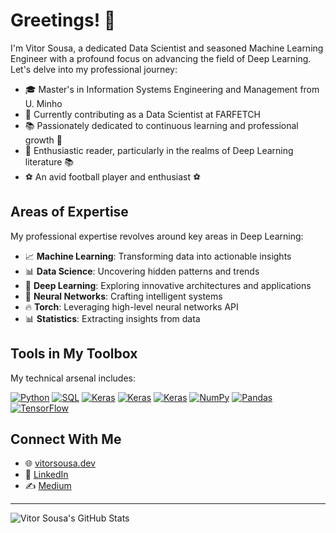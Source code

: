 # Greetings! 👋

I'm Vitor Sousa, a dedicated Data Scientist and seasoned Machine Learning Engineer with a profound focus on advancing the field of Deep Learning. Let's delve into my professional journey:

- 🎓 Master's in Information Systems Engineering and Management from U. Minho
- 💼 Currently contributing as a Data Scientist at FARFETCH
- 📚 Passionately dedicated to continuous learning and professional growth 🚀
- 📖 Enthusiastic reader, particularly in the realms of Deep Learning literature 📚
- ⚽ An avid football player and enthusiast ⚽

## Areas of Expertise

My professional expertise revolves around key areas in Deep Learning:

- 📈 **Machine Learning**: Transforming data into actionable insights
- 📊 **Data Science**: Uncovering hidden patterns and trends
- 🤖 **Deep Learning**: Exploring innovative architectures and applications
- 🧠 **Neural Networks**: Crafting intelligent systems
- 🔥 **Torch**: Leveraging high-level neural networks API
- 📊 **Statistics**: Extracting insights from data

## Tools in My Toolbox

My technical arsenal includes:


<a href="https://github.com/search?q=user%3ADenverCoder1+is%3Arepo+language%3Apython"><img alt="Python" src="https://img.shields.io/badge/Python%20-%2314354C.svg?logo=python&logoColor=white"></a>
    <a href="https://github.com/search?q=user%3ADenverCoder1+is%3Arepo+language%3Asql"><img alt="SQL" src="https://img.shields.io/badge/SQL%20-%23025E8C.svg?logo=amazon-dynamodb&logoColor=white"></a>
<a href="#"><img alt="Keras" src="https://img.shields.io/badge/Keras%20-%23D00000.svg?logo=Keras&logoColor=white"></a>
<a href="#"><img alt="Keras" src="https://img.shields.io/badge/PyTorch%20-%23D02F00.svg?logo=PyTorch&logoColor=white"></a>
<a href="#"><img alt="Keras" src="https://img.shields.io/badge/R%20-%23004E90.svg?logo=R&logoColor=white"></a>
    <a href="#"><img alt="NumPy" src="https://img.shields.io/badge/Numpy%20-%23013243.svg?logo=numpy&logoColor=white"></a>
    <a href="#"><img alt="Pandas" src="https://img.shields.io/badge/Pandas%20-%23150458.svg?logo=pandas&logoColor=white"></a>
    <a href="#"><img alt="TensorFlow" src="https://img.shields.io/badge/TensorFlow%20-%23FF6F00.svg?logo=TensorFlow&logoColor=white"></a>

## Connect With Me

- 🌐 [vitorsousa.dev](https://vitorhcsousa.github.io/)
- 👔 [LinkedIn](https://www.linkedin.com/in/vitorhcsousa/)
- ✍️ [Medium](medium.com/@vitorsousa5)

---

![Vitor Sousa's GitHub Stats](https://github-readme-stats.vercel.app/api?username=vitorhcsousa&count_private=true&show_icons=true&theme=gotham)
